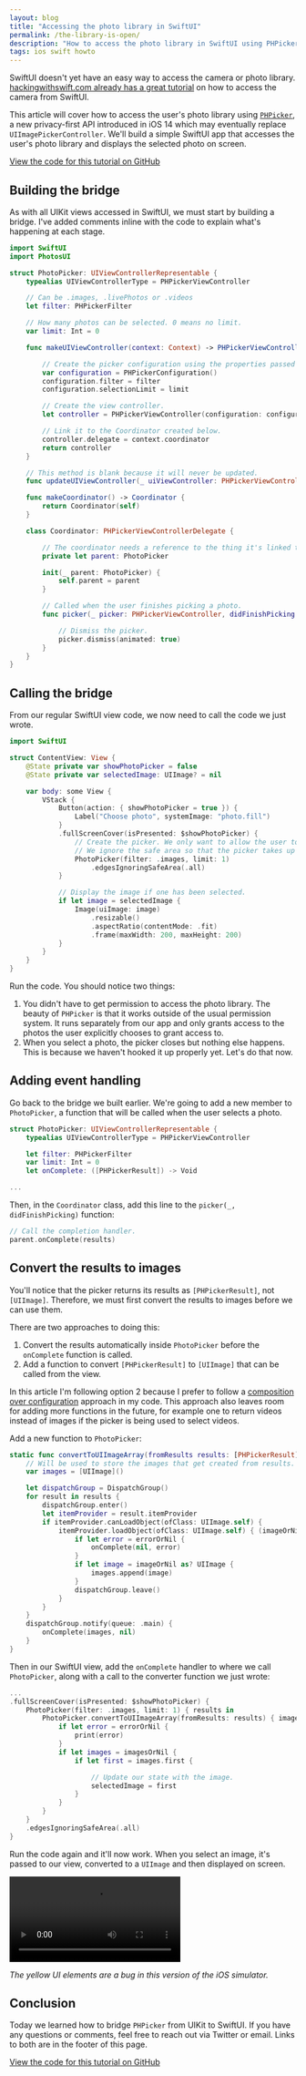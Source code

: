 ```yaml
---
layout: blog
title: "Accessing the photo library in SwiftUI"
permalink: /the-library-is-open/
description: "How to access the photo library in SwiftUI using PHPicker"
tags: ios swift howto
---
```


SwiftUI doesn't yet have an easy way to access the camera or photo library. [hackingwithswift.com already has a great tutorial](https://www.hackingwithswift.com/example-code/uikit/how-to-take-a-photo-using-the-camera-and-uiimagepickercontroller) on how to access the camera from SwiftUI.

This article will cover how to access the user's photo library using [`PHPicker`](https://developer.apple.com/videos/play/wwdc2020/10652/), a new privacy-first API introduced in iOS 14 which may eventually replace `UIImagePickerController`. We'll build a simple SwiftUI app that accesses the user's photo library and displays the selected photo on screen.

[View the code for this tutorial on GitHub](https://gist.github.com/shaundon/56c8a5801c5dc63c2e4a0af9b39c8f7b)

## Building the bridge

As with all UIKit views accessed in SwiftUI, we must start by building a bridge. I've added comments inline with the code to explain what's happening at each stage.

```swift
import SwiftUI
import PhotosUI

struct PhotoPicker: UIViewControllerRepresentable {
    typealias UIViewControllerType = PHPickerViewController

    // Can be .images, .livePhotos or .videos
    let filter: PHPickerFilter

    // How many photos can be selected. 0 means no limit.
    var limit: Int = 0

    func makeUIViewController(context: Context) -> PHPickerViewController {

        // Create the picker configuration using the properties passed in above.
        var configuration = PHPickerConfiguration()
        configuration.filter = filter
        configuration.selectionLimit = limit

        // Create the view controller.
        let controller = PHPickerViewController(configuration: configuration)

        // Link it to the Coordinator created below.
        controller.delegate = context.coordinator
        return controller
    }

    // This method is blank because it will never be updated.
    func updateUIViewController(_ uiViewController: PHPickerViewController, context: Context) {}

    func makeCoordinator() -> Coordinator {
        return Coordinator(self)
    }

    class Coordinator: PHPickerViewControllerDelegate {

        // The coordinator needs a reference to the thing it's linked to.
        private let parent: PhotoPicker

        init(_ parent: PhotoPicker) {
            self.parent = parent
        }

        // Called when the user finishes picking a photo.
        func picker(_ picker: PHPickerViewController, didFinishPicking results: [PHPickerResult]) {

            // Dismiss the picker.
            picker.dismiss(animated: true)
        }
    }
}
```

## Calling the bridge

From our regular SwiftUI view code, we now need to call the code we just wrote.

```swift
import SwiftUI

struct ContentView: View {
    @State private var showPhotoPicker = false
    @State private var selectedImage: UIImage? = nil

    var body: some View {
        VStack {
            Button(action: { showPhotoPicker = true }) {
                Label("Choose photo", systemImage: "photo.fill")
            }
            .fullScreenCover(isPresented: $showPhotoPicker) {
                // Create the picker. We only want to allow the user to select a single image.
                // We ignore the safe area so that the picker takes up the entire screen when open.
                PhotoPicker(filter: .images, limit: 1)
                    .edgesIgnoringSafeArea(.all)
            }

            // Display the image if one has been selected.
            if let image = selectedImage {
                Image(uiImage: image)
                    .resizable()
                    .aspectRatio(contentMode: .fit)
                    .frame(maxWidth: 200, maxHeight: 200)
            }
        }
    }
}
```

Run the code. You should notice two things:

1. You didn't have to get permission to access the photo library. The beauty of `PHPicker` is that it works outside of the usual permission system. It runs separately from our app and only grants access to the photos the user explicitly chooses to grant access to.
1. When you select a photo, the picker closes but nothing else happens. This is because we haven't hooked it up properly yet. Let's do that now.

## Adding event handling

Go back to the bridge we built earlier. We're going to add a new member to `PhotoPicker`, a function that will be called when the user selects a photo.

```swift
struct PhotoPicker: UIViewControllerRepresentable {
    typealias UIViewControllerType = PHPickerViewController

    let filter: PHPickerFilter
    var limit: Int = 0
    let onComplete: ([PHPickerResult]) -> Void

...
```

Then, in the `Coordinator` class, add this line to the `picker(_, didFinishPicking)` function:

```swift
// Call the completion handler.
parent.onComplete(results)
```

## Convert the results to images

You'll notice that the picker returns its results as `[PHPickerResult]`, not `[UIImage]`. Therefore, we must first convert the results to images before we can use them.

There are two approaches to doing this:

1. Convert the results automatically inside `PhotoPicker` before the `onComplete` function is called.
2. Add a function to convert `[PHPickerResult]` to `[UIImage]` that can be called from the view.

In this article I'm following option 2 because I prefer to follow a [composition over configuration](https://johno.com/composition-over-configuration/) approach in my code. This approach also leaves room for adding more functions in the future, for example one to return videos instead of images if the picker is being used to select videos.

Add a new function to `PhotoPicker`:

```swift
static func convertToUIImageArray(fromResults results: [PHPickerResult], onComplete: @escaping ([UIImage]?, Error?) -> Void) {
    // Will be used to store the images that get created from results.
    var images = [UIImage]()

    let dispatchGroup = DispatchGroup()
    for result in results {
        dispatchGroup.enter()
        let itemProvider = result.itemProvider
        if itemProvider.canLoadObject(ofClass: UIImage.self) {
            itemProvider.loadObject(ofClass: UIImage.self) { (imageOrNil, errorOrNil) in
                if let error = errorOrNil {
                    onComplete(nil, error)
                }
                if let image = imageOrNil as? UIImage {
                    images.append(image)
                }
                dispatchGroup.leave()
            }
        }
    }
    dispatchGroup.notify(queue: .main) {
        onComplete(images, nil)
    }
}
```

Then in our SwiftUI view, add the `onComplete` handler to where we call `PhotoPicker`, along with a call to the converter function we just wrote:

```swift
...
.fullScreenCover(isPresented: $showPhotoPicker) {
    PhotoPicker(filter: .images, limit: 1) { results in
        PhotoPicker.convertToUIImageArray(fromResults: results) { imagesOrNil, errorOrNil in
            if let error = errorOrNil {
                print(error)
            }
            if let images = imagesOrNil {
                if let first = images.first {

                    // Update our state with the image.
                    selectedImage = first
                }
            }
        }
    }
    .edgesIgnoringSafeArea(.all)
}
```

Run the code again and it'll now work. When you select an image, it's passed to our view, converted to a `UIImage` and then displayed on screen.

<video class="post-image-small" autoplay loop>
  <source src="/assets/post-images/image-library-picker.mp4">
</video>

_The yellow UI elements are a bug in this version of the iOS simulator._

## Conclusion

Today we learned how to bridge `PHPicker` from UIKit to SwiftUI. If you have any questions or comments, feel free to reach out via Twitter or email. Links to both are in the footer of this page.

[View the code for this tutorial on GitHub](https://gist.github.com/shaundon/56c8a5801c5dc63c2e4a0af9b39c8f7b)
